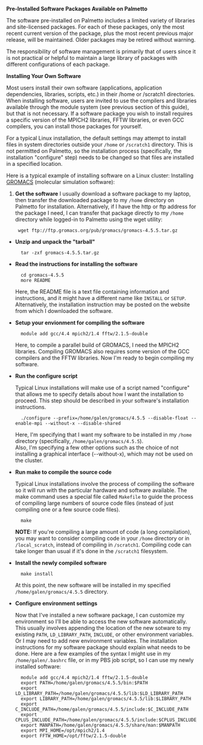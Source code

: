 **Pre-Installed Software Packages Available on Palmetto**

The software pre-installed on Palmetto includes a limited variety of libraries and site-licensed packages. 
For each of these packages, only the most recent current version of the package, plus the most recent previous 
major release, will be maintained.  Older packages may be retired without warning.

The responsibility of software management is primarily that of users since it is not practical or helpful to 
maintain a large library of packages with different configurations of each package.


**Installing Your Own Software**

Most users install their own software (applications, application dependencies, libraries, scripts, etc.) in 
their /home or /scratch1 directories.  When installing software, users are invited to use the compilers and 
libraries available through the module system (see previous section of this guide), but that is not necessary. 
If a software package you wish to install requires a specific version of the MPICH2 libraries, FFTW libraries, or 
even GCC compilers, you can install those packages for yourself.

For a typical Linux installation, the default settings may attempt to install files in system directories outside 
your `/home` or `/scratch1` directory.  This is not permitted on Palmetto, so the installation process (specifically, 
the installation "configure" step) needs to be changed so that files are installed in a specified location.


Here is a typical example of installing software on a Linux cluster:  Installing [GROMACS](http://www.gromacs.org/) 
(molecular simulation software):

1. **Get the software**
I usually download a software package to my laptop, then transfer the downloaded package to my `/home` directory on 
Palmetto for installation.  Alternatively, if I have the http or ftp address for the package I need, I can transfer 
that package directly to my `/home` directory while logged-in to Palmetto using the wget utility:

        wget ftp://ftp.gromacs.org/pub/gromacs/gromacs-4.5.5.tar.gz

* **Unzip and unpack the "tarball"**

        tar -zxf gromacs-4.5.5.tar.gz

* **Read the instructions for installing the software**

        cd gromacs-4.5.5
        more README

    Here, the README file is a text file containing information and instructions, and it might have a different name 
like `INSTALL` or `SETUP`.  Alternatively, the installation instruction may be posted on the website from which I downloaded 
the software.

* **Setup your envionment for compiling the software**

        module add gcc/4.4 mpich2/1.4 fftw/2.1.5-double

    Here, to compile a parallel build of GROMACS, I need the MPICH2 libraries.  Compiling GROMACS also requires some version 
of the GCC compilers and the FFTW libraries.  Now I'm ready to begin compiling my software.

* **Run the configure script**

    Typical Linux installations will make use of a script named "configure" that allows me to specify details about how I 
want the installation to proceed.  This step should be described in your software's installation instructions.

        ./configure --prefix=/home/galen/gromacs/4.5.5 --disable-float --enable-mpi --without-x --disable-shared

    Here, I'm specifying that I want my software to be installed in my `/home` directory (specifically, `/home/galen/gromacs/4.5.5`).  
Also, I'm specifying a few other options such as the choice of not installing a graphical interface (--without-x), which may not be 
used on the cluster.

* **Run make to compile the source code**

    Typical Linux installations involve the process of compiling the software so it will run with the particular hardware and 
software available.  The make command uses a special file called `Makefile` to guide the process of compiling large numbers of 
source code files (instead of just compiling one or a few source code files).

        make

    **NOTE:**  If you're compiling a large amount of code (a long compilation), you may want to consider compiling code in your 
`/home` directory or in `/local_scratch`, instead of compiling in `/scratch1`.  Compiling code can take longer than usual if it's 
done in the `/scratch1` filesystem.

* **Install the newly compiled software**

        make install

    At this point, the new software will be installed in my specified `/home/galen/gromacs/4.5.5` directory.

* **Configure environment settings**

    Now that I've installed a new software package, I can customize my environment so I'll be able to access the new software 
automatically.  This usually involves appending the location of the new sotware to my existing `PATH`, `LD_LIBRARY_PATH`, `INCLUDE`, 
or other environment variables.  Or I may need to add new environment variables.  The installation instructions for my software 
package should explain what needs to be done.  Here are a few examples of the syntax I might use in my `/home/galen/.bashrc` file, or 
in my PBS job script, so I can use my newly installed software:

        module add gcc/4.4 mpich2/1.4 fftw/2.1.5-double
        export PATH=/home/galen/gromacs/4.5.5/bin:$PATH
        export LD_LIBRARY_PATH=/home/galen/gromacs/4.5.5/lib:$LD_LIBRARY_PATH
        export LIBRARY_PATH=/home/galen/gromacs/4.5.5/lib:$LIBRARY_PATH
        export C_INCLUDE_PATH=/home/galen/gromacs/4.5.5/include:$C_INCLUDE_PATH
        export CPLUS_INCLUDE_PATH=/home/galen/gromacs/4.5.5/include:$CPLUS_INCLUDE_PATH
        export MANPATH=/home/galen/gromacs/4.5.5/share/man:$MANPATH
        export MPI_HOME=/opt/mpich2/1.4
        export FFTW_HOME=/opt/fftw/2.1.5-double
 

